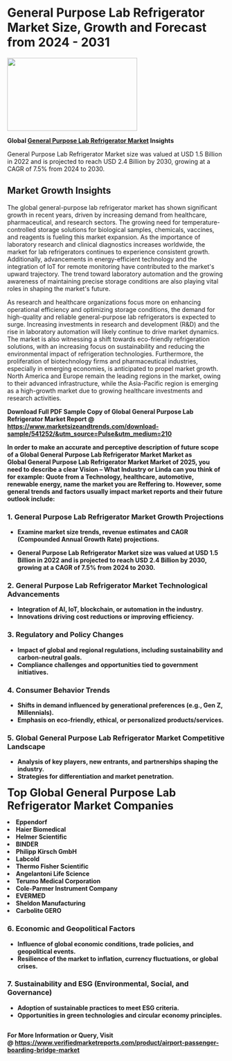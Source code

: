 <H1>General Purpose Lab Refrigerator Market Size, Growth and Forecast from 2024 - 2031</H1><img class="aligncenter size-medium wp-image-584254" src="https://thirdeyenews.in/wp-content/uploads/2024/09/Global-Market-Research-300x168.jpeg" alt="" width="300" height="168" /><p><strong>Global&nbsp;<a href="https://www.marketsizeandtrends.com/download-sample/541252/&amp;utm_source=Pulse&amp;utm_medium=210">General Purpose Lab Refrigerator Market</a> Insights</strong></p><p>General Purpose Lab Refrigerator Market size was valued at USD 1.5 Billion in 2022 and is projected to reach USD 2.4 Billion by 2030, growing at a CAGR of 7.5% from 2024 to 2030.</p><p><h2>Market Growth Insights</h2> <p>The global general-purpose lab refrigerator market has shown significant growth in recent years, driven by increasing demand from healthcare, pharmaceutical, and research sectors. The growing need for temperature-controlled storage solutions for biological samples, chemicals, vaccines, and reagents is fueling this market expansion. As the importance of laboratory research and clinical diagnostics increases worldwide, the market for lab refrigerators continues to experience consistent growth. Additionally, advancements in energy-efficient technology and the integration of IoT for remote monitoring have contributed to the market's upward trajectory. The trend toward laboratory automation and the growing awareness of maintaining precise storage conditions are also playing vital roles in shaping the market's future.</p> <p><strong></strong></p> <p>As research and healthcare organizations focus more on enhancing operational efficiency and optimizing storage conditions, the demand for high-quality and reliable general-purpose lab refrigerators is expected to surge. Increasing investments in research and development (R&D) and the rise in laboratory automation will likely continue to drive market dynamics. The market is also witnessing a shift towards eco-friendly refrigeration solutions, with an increasing focus on sustainability and reducing the environmental impact of refrigeration technologies. Furthermore, the proliferation of biotechnology firms and pharmaceutical industries, especially in emerging economies, is anticipated to propel market growth. North America and Europe remain the leading regions in the market, owing to their advanced infrastructure, while the Asia-Pacific region is emerging as a high-growth market due to growing healthcare investments and research activities.</p> <p><strong></p><p><span class=""><strong>Download Full PDF Sample Copy of Global General Purpose Lab Refrigerator Market Report</strong> @ <a href="https://www.marketsizeandtrends.com/download-sample/541252/&amp;utm_source=Pulse&amp;utm_medium=210" target="_blank">https://www.marketsizeandtrends.com/download-sample/541252/&amp;utm_source=Pulse&amp;utm_medium=210</a></span></p><p>In order to make an accurate and perceptive description of future scope of a Global&nbsp;General Purpose Lab Refrigerator Market Market as Global&nbsp;General Purpose Lab Refrigerator Market Market of 2025, you need to describe a clear Vision &ndash; What Industry or Linda can you think of for example: Quote from a Technology, healthcare, automotive, renewable energy, name the market you are Reffering to. However, some general trends and factors usually impact market reports and their future outlook include:</p><h3>1.&nbsp;<strong>General Purpose Lab Refrigerator Market Growth Projections</strong></h3><ul><li>Examine market size trends, revenue estimates and CAGR (Compounded Annual Growth Rate) projections.</li><li><p>General Purpose Lab Refrigerator Market size was valued at USD 1.5 Billion in 2022 and is projected to reach USD 2.4 Billion by 2030, growing at a CAGR of 7.5% from 2024 to 2030.</p></li></ul><h3>2.&nbsp;<strong>General Purpose Lab Refrigerator Market Technological Advancements</strong></h3><ul><li>Integration of AI, IoT, blockchain, or automation in the industry.</li><li>Innovations driving cost reductions or improving efficiency.</li></ul><h3>3.&nbsp;<strong>Regulatory and Policy Changes</strong></h3><ul><li>Impact of global and regional regulations, including sustainability and carbon-neutral goals.</li><li>Compliance challenges and opportunities tied to government initiatives.</li></ul><h3>4.&nbsp;<strong>Consumer Behavior Trends</strong></h3><ul><li>Shifts in demand influenced by generational preferences (e.g., Gen Z, Millennials).</li><li>Emphasis on eco-friendly, ethical, or personalized products/services.</li></ul><h3>5.&nbsp;<strong>Global General Purpose Lab Refrigerator Market Competitive Landscape</strong></h3><ul><li>Analysis of key players, new entrants, and partnerships shaping the industry.</li><li>Strategies for differentiation and market penetration.</li></ul><p data-pm-slice="1 1 []"><span style="color: inherit; font-family: inherit; font-size: 25px;">Top Global General Purpose Lab Refrigerator Market Companies</span></p><div class="" data-test-id=""><p><li>Eppendorf</li><li> Haier Biomedical</li><li> Helmer Scientific</li><li> BINDER</li><li> Philipp Kirsch GmbH</li><li> Labcold</li><li> Thermo Fisher Scientific</li><li> Angelantoni Life Science</li><li> Terumo Medical Corporation</li><li> Cole-Parmer Instrument Company</li><li> EVERMED</li><li> Sheldon Manufacturing</li><li> Carbolite GERO</li></p></div><h3>6.&nbsp;<strong>Economic and Geopolitical Factors</strong></h3><ul><li>Influence of global economic conditions, trade policies, and geopolitical events.</li><li>Resilience of the market to inflation, currency fluctuations, or global crises.</li></ul><h3>7.&nbsp;<strong>Sustainability and ESG (Environmental, Social, and Governance)</strong></h3><ul><li>Adoption of sustainable practices to meet ESG criteria.</li><li>Opportunities in green technologies and circular economy principles.</li></ul><h2><strong style="font-size: 14px;">For More Information or Query, Visit @&nbsp;</strong><a style="background-color: #ffffff; font-size: 14px;" href="https://www.marketsizeandtrends.com/report/general-purpose-lab-refrigerator-market/" target="_blank">https://www.verifiedmarketreports.com/product/airport-passenger-boarding-bridge-market</a></h2>
